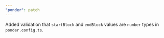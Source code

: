 ```yaml
---
"ponder": patch
---
```


Added validation that `startBlock` and `endBlock` values are `number` types in `ponder.config.ts`.
